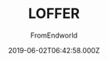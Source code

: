 ---
title: LOFFER
github: https://github.com/FromEndWorld/LOFFER
demo: https://fromendworld.github.io/LOFFER/
author: FromEndworld
ssg:
  - Jekyll
cms:
  - Markdown
date: 2019-06-02T06:42:58.000Z
description: '博客主题 A forkable Jekyll theme with Chinese UI and document '
draft: true
publish_date: '2019-06-02T06:42:58Z'
update_date: '2021-02-28T20:18:49Z'
github_star: 343
github_fork: 399
---